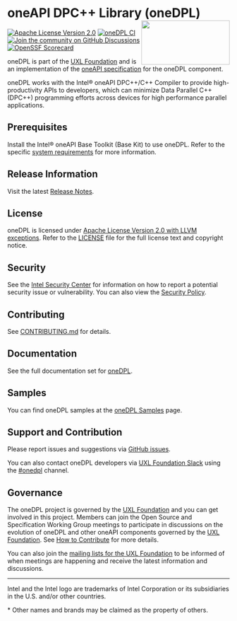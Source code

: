 # oneAPI DPC++ Library (oneDPL) <img align="right" width="200" height="100" src=https://github.com/uxlfoundation/artwork/blob/main/foundation/uxl-foundation-logo-horizontal-color.svg>
[![Apache License Version 2.0](https://img.shields.io/badge/license-Apache_2.0-green.svg)](LICENSE.txt) [![oneDPL CI](https://github.com/uxlfoundation/oneDPL/actions/workflows/ci-testing.yml/badge.svg)](https://github.com/uxlfoundation/oneDPL/actions/workflows/ci-testing.yml?query=branch%3Amaster)
[![Join the community on GitHub Discussions](https://badgen.net/badge/join%20the%20discussion/on%20github/blue?icon=github)](https://github.com/uxlfoundation/oneDPL/discussions)
[![OpenSSF Scorecard](https://api.securityscorecards.dev/projects/github.com/uxlfoundation/oneDPL/badge)](https://securityscorecards.dev/viewer/?uri=github.com/uxlfoundation/oneDPL)

oneDPL is part of the [UXL Foundation] and is an implementation of the
[oneAPI specification] for the oneDPL component.

[UXL Foundation]: http://www.uxlfoundation.org
[oneAPI specification]: https://spec.oneapi.io

oneDPL works with the Intel® oneAPI DPC++/C++ Compiler to provide high-productivity
APIs to developers, which can minimize Data Parallel C++ (DPC++) programming efforts
across devices for high performance parallel applications.

## Prerequisites
Install the Intel® oneAPI Base Toolkit (Base Kit) to use oneDPL. Refer to the specific
[system requirements](https://software.intel.com/content/www/us/en/develop/articles/intel-oneapi-dpcpp-system-requirements.html)
for more information.

## Release Information
Visit the latest [Release Notes](https://github.com/uxlfoundation/oneDPL/blob/main/documentation/release_notes.rst).

## License
oneDPL is licensed under [Apache License Version 2.0 with LLVM exceptions](https://github.com/uxlfoundation/oneDPL/blob/main/LICENSE.txt).
Refer to the [LICENSE](LICENSE.txt) file for the full license text and copyright notice.

## Security
See the [Intel Security Center](https://www.intel.com/content/www/us/en/security-center/default.html)
for information on how to report a potential security issue or vulnerability.
You can also view the [Security Policy](SECURITY.md).

## Contributing
See [CONTRIBUTING.md](https://github.com/uxlfoundation/oneDPL/blob/main/CONTRIBUTING.md) for details.

## Documentation

See the full documentation set for [oneDPL](https://uxlfoundation.github.io/oneDPL).

## Samples
You can find oneDPL samples at the [oneDPL Samples](https://github.com/oneapi-src/oneAPI-samples/tree/master/Libraries/oneDPL) page.

## Support and Contribution
Please report issues and suggestions via [GitHub issues](https://github.com/uxlfoundation/oneDPL/issues).

You can also contact oneDPL developers via [UXL Foundation Slack](https://slack-invite.uxlfoundation.org/) using
the [#onedpl](https://uxlfoundation.slack.com/channels/onedpl) channel.

## Governance

The oneDPL project is governed by the [UXL Foundation] and you can get involved in
this project. Members can join the Open Source and Specification Working Group
meetings to participate in discussions on the evolution of oneDPL and other oneAPI components
governed by the [UXL Foundation]. See [How to Contribute] for more details.

You can also join the [mailing lists for the UXL Foundation] to be informed
of when meetings are happening and receive the latest information and
discussions.

[How to Contribute]: https://www.oneapi.io/community/how-to-contribute/
[mailing lists for the UXL Foundation]: https://lists.uxlfoundation.org/g/main/subgroups

------------------------------------------------------------------------
Intel and the Intel logo are trademarks of Intel Corporation or its subsidiaries in the U.S. and/or other countries.

\* Other names and brands may be claimed as the property of others.
